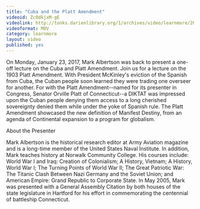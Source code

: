 ```yaml
---
title: "Cuba and the Platt Amendment"
videoid: Zc0dkjxM-gE
videolink: http://tonks.darienlibrary.org/1/archives/video/learnmore/20170123_cuba_platt_amendment.mov
videoformat: MOV
category: learnmore
layout: video
published: yes
---
```


On Monday, January 23, 2017, Mark Albertson was back to present a one-off lecture on the Cuba and Platt Amendment.
Join us for a lecture on the 1903 Platt Amendment. With President McKinley's eviction of the Spanish from Cuba, the Cuban people soon learned they were trading one overseer for another. For with the Platt Amendment--named for its presenter in Congress, Senator Orville Platt of Connecticut--a DIKTAT was impressed upon the Cuban people denying them access to a long cherished sovereignty denied them while under the yoke of Spanish rule. The Platt Amendment showcased the new definition of Manifest Destiny, from an agenda of Continental expansion to a program for globalism.

About the Presenter

Mark Albertson is the historical research editor at Army Aviation magazine and is a long-time member of the United States Naval Institute. In addition, Mark teaches history at Norwalk Community College. His courses include: World War I and Iraq: Creation of Colonialism; A History, Vietnam; A History, World War I; The Turning Points of World War II; The Great Patriotic War: The Titanic Clash Between Nazi Germany and the Soviet Union; and American Empire: Grand Republic to Corporate State. In May 2005, Mark was presented with a General Assembly Citation by both houses of the state legislature in Hartford for his effort in commemorating the centennial of battleship Connecticut.
